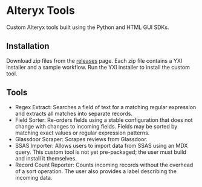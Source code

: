 # Alteryx Tools

Custom Alteryx tools built using the Python and HTML GUI SDKs.

## Installation

Download zip files from the [releases](https://github.com/Alteryx-Python/AlteryxTools/releases) page.  Each zip file contains a YXI installer and a sample workflow.  Run the YXI installer to install the custom tool.

## Tools

* Regex Extract: Searches a field of text for a matching regular expression and extracts all matches into separate records.
* Field Sorter: Re-orders fields using a stable configuration that does not change with changes to incoming fields.  Fields may be sorted by matching exact values or regular expression patterns.
* Glassdoor Scraper: Scrapes reviews from Glassdoor.
* SSAS Importer: Allows users to import data from SSAS using an MDX query. This custom tool is not yet pre-packaged; the user must build and install it themselves.
* Record Count Reporter: Counts incoming records without the overhead of a sort operation.  The user also provides a label describing the incoming data.
